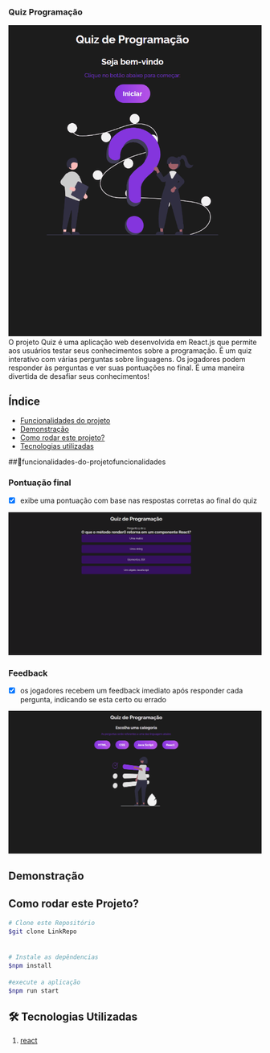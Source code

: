 ### Quiz Programação

![site](src/img/capa.gif)
O projeto Quiz  é uma aplicação web desenvolvida em React.js que permite aos usuários testar seus conhecimentos sobre a programação. É um quiz interativo com várias perguntas sobre linguagens. Os jogadores podem responder às perguntas e ver suas pontuações no final. É uma maneira divertida de desafiar seus conhecimentos!


## Índice
- <a href="#📱funcionalidades-do-projetofuncionalidades">Funcionalidades do projeto </a>
- <a href="#demonstração">Demonstração </a>
- <a href="#como-rodar-este-projeto">Como rodar este projeto? </a>
- <a href="#🛠️-tecnologias-utilizadas">Tecnologias utilizadas </a>
  

##📱funcionalidades-do-projetofuncionalidades

### Pontuação final
- [x] exibe uma pontuação com base nas respostas corretas ao final do quiz

![result](src/img/resultado.gif)

### Feedback
-[x] os jogadores recebem um feedback imediato após responder cada pergunta, indicando se esta certo ou errado

![question](src/img/playing.gif)


## Demonstração


## Como rodar este Projeto?
```bash
# Clone este Repositório
$git clone LinkRepo


# Instale as depêndencias
$npm install

#execute a aplicação
$npm run start

```

## 🛠️ Tecnologias Utilizadas
1. [react](https://react.dev/)